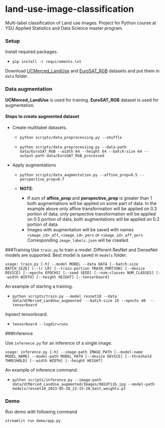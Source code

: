 # land-use-image-classification
Multi-label classification of Land use images. Project for Python course at YSU Applied Statistics and Data Science master program.

### Setup

Install required packages.
- ```
  pip install -r requirements.txt
  ```

Download [UCMerced_LandUse](http://weegee.vision.ucmerced.edu/datasets/landuse.html) and [EuroSAT_RGB](https://github.com/phelber/EuroSAT) datasets and put them in `data` folder.

### Data augmentation

**UCMerced_LandUse** is used for training. **EuroSAT_RGB** dataset is used for augmentation.

#### Steps to create augmented dataset

- Create multilabel datasets.

  - ```
    python scripts/data_preprocessing.py --shuffle
    ```

  - ```
    python scripts/data_preprocessing.py --data-path data/EuroSAT_RGB --width 64 --height 64 --batch-size 64 --output-path data/EuroSAT_RGB_processed
    ```

- Apply augmentations

  - ```
    python scripts/data_augmentation.py --affine_prop=0.5 --perspective_prop=0.7
    ```

  - **NOTE**:
    - If sum of **affine_prop** and **perspective_prop**   is greater than 1 both augmentations will be applied on some part of data. In the example above only affine transformation will be applied on 0.3 portion of data, only perspective transformation  will be applied on 0.5 portion of data, both augmentations will be applied on 0.2 portion of data
    - Images with augmentation will be saved with names `<image_id>_aff`, `<image_id>_pers` or `<image_id>_aff_pers` Corresponding `image_labels.json` will be created.


###Training
  Use  `train.py` to train a model. Different ResNet and DenseNet models are supported. Best model is saved in `models` folder. 

  ```
  usage: train.py [-h] --model MODEL --data DATA [--batch-size BATCH_SIZE] [--lr LR] [--train-portion TRAIN_PORTION] [--device DEVICE] [--epochs EPOCHS] [--seed SEED] [--num-classes NUM_CLASSES] [--width WIDTH] [--height HEIGHT] [--tensorboard]
  ```

  An example of starting a training. 

  - ```
    python scripts/train.py --model resnet18 --data data/UCMerced_LandUse_augmented  --batch-size 16 --epochs 40  --tensorboard
    ```
    
  Inpsect tensorboard.
  - ```
    tensorboard --logdir=runs
    ```
    
###Inference

  Use `inference.py` for an inference of a single image.

  ```
  usage: inference.py [-h] --image-path IMAGE_PATH [--model-name MODEL_NAME] --model-path MODEL_PATH [--device DEVICE] [--threshold THRESHOLD] [--width WIDTH] [--height HEIGHT]
  ```
  
  An example of inference command.
  - ```
    python scripts/inference.py --image-path data/UCMerced_LandUse_augmented/Images/002df11b.jpg --model-path models/resnet18_2023-05-28_22-15-28_best_weights.pt
    ```

  
### Demo

Run demo with following command

```
streamlit run demo/app.py
```

